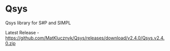 # Qsys
Qsys library for S#P and SIMPL

Latest Release - https://github.com/MatKlucznyk/Qsys/releases/download/v2.4.0/Qsys.v2.4.0.zip

